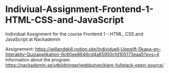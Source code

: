 # Indiviual-Assignment-Frontend-1-HTML-CSS-and-JavaScript
Individual Assignment for the course Frontend 1 – HTML, CSS and JavaScript at Nackademin

Assignement: https://willandskill.notion.site/Individuell-Uppgift-Skapa-en-Interaktiv-Quizapplikation-9c60ee8646cd4a65950cfd105173eaa5?pvs=4  
Information about the program: https://nackademin.se/utbildningar/webbutvecklare-fullstack-open-source/
